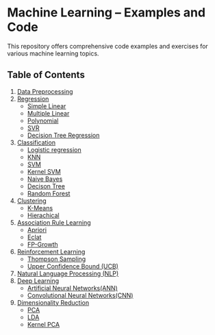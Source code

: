 # Machine Learning – Examples and Code

This repository offers comprehensive code examples and exercises for various machine learning topics.

## Table of Contents

1. [Data Preprocessing](./DataPreprocessing/)
2. [Regression](./Regression/)
   - [Simple Linear](./Regression/Simple_Linear_Regression/)
   - [Multiple Linear](./Regression/Multiple_Linear_Regression/)
   - [Polynomial](./Regression/Polynomial_Regression/)
   - [SVR](./Regression/SVR/)
   - [Decision Tree Regression](./Regression/Decision_Tree_Regression/)
3. [Classification](./Classification/)
   - [Logistic regression](./Classification/Logistic_regression/)
   - [KNN](./Classification/KNN/)
   - [SVM](./Classification/SVM/)
   - [Kernel SVM](./Classification/Kernel_SVM/)
   - [Naive Bayes](./Classification/Naive_bayes/)
   - [Decison Tree](./Classification/Decison_Tree/)
   - [Random Forest](./Classification/Random_forest/)
4. [Clustering](./Clustering/)
   - [K-Means](./Clustering/K-Means/)
   - [Hierachical](./Clustering/Hierachical/)
5. [Association Rule Learning](./AssociationRuleLearning/)
   - [Apriori](./AssociationRuleLearning/Apriori/)
   - [Eclat](./AssociationRuleLearning/Eclat/)
   - [FP-Growth](./AssociationRuleLearning/FP-Growth/)
6. [Reinforcement Learning](./ReinforcementLearning/)
   - [Thompson Sampling](./ReinforcementLearning/ThompsonSampling/)
   - [Upper Confidence Bound (UCB)](./ReinforcementLearning/UpperConfidenceBound(UCB)/)
7. [Natural Language Processing (NLP)](./NaturalLanguageProcessing/)
8. [Deep Learning](./DeepLearning/)
   - [Artificial Neural Networks(ANN)](./DeepLearning/ArtificialNeuralNetworks(ANN)/)
   - [Convolutional Neural Networks(CNN)](./DeepLearning/ConvolutionalNeuralNetworks(CNN)/)
9. [Dimensionality Reduction](./DimensionalityReduction/)
   - [PCA](./DimensionalityReduction/PrincipalComponentAnalysis(PCA)/)
   - [LDA](./DimensionalityReduction/LinearDiscriminantAnalysis(LDA)/)
   - [Kernel PCA](./DimensionalityReduction/KernelPCA/)